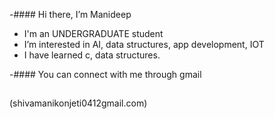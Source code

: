 -#### Hi there, I’m Manideep
- I'm an  UNDERGRADUATE student 
- I’m interested in AI, data structures, app development, IOT
- I have learned  c, data structures.

-#### You can connect with me through gmail
##
##
(shivamanikonjeti0412gmail.com)
##
##
